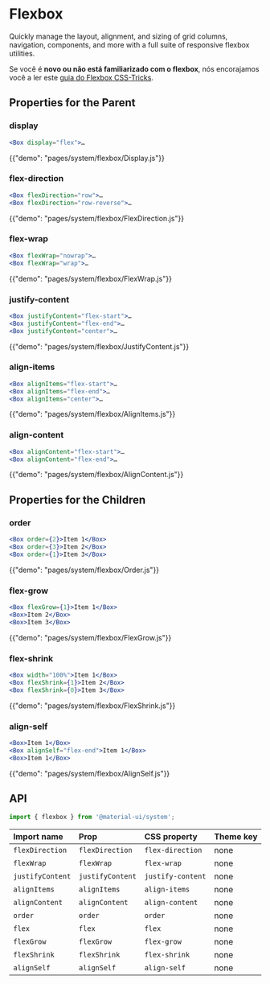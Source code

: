 # Flexbox

<p class="description">Quickly manage the layout, alignment, and sizing of grid columns, navigation, components, and more with a full suite of responsive flexbox utilities.</p>

Se você é **novo ou não está familiarizado com o flexbox**, nós encorajamos você a ler este [guia do Flexbox CSS-Tricks](https://css-tricks.com/snippets/css/a-guide-to-flexbox/).

## Properties for the Parent

### display

```jsx
<Box display="flex">…
```

{{"demo": "pages/system/flexbox/Display.js"}}

### flex-direction

```jsx
<Box flexDirection="row">…
<Box flexDirection="row-reverse">…
```

{{"demo": "pages/system/flexbox/FlexDirection.js"}}

### flex-wrap

```jsx
<Box flexWrap="nowrap">…
<Box flexWrap="wrap">…
```

{{"demo": "pages/system/flexbox/FlexWrap.js"}}

### justify-content

```jsx
<Box justifyContent="flex-start">…
<Box justifyContent="flex-end">…
<Box justifyContent="center">…
```

{{"demo": "pages/system/flexbox/JustifyContent.js"}}

### align-items

```jsx
<Box alignItems="flex-start">…
<Box alignItems="flex-end">…
<Box alignItems="center">…
```

{{"demo": "pages/system/flexbox/AlignItems.js"}}

### align-content

```jsx
<Box alignContent="flex-start">…
<Box alignContent="flex-end">…
```

{{"demo": "pages/system/flexbox/AlignContent.js"}}

## Properties for the Children

### order

```jsx
<Box order={2}>Item 1</Box>
<Box order={3}>Item 2</Box>
<Box order={1}>Item 3</Box>
```

{{"demo": "pages/system/flexbox/Order.js"}}

### flex-grow

```jsx
<Box flexGrow={1}>Item 1</Box>
<Box>Item 2</Box>
<Box>Item 3</Box>
```

{{"demo": "pages/system/flexbox/FlexGrow.js"}}

### flex-shrink

```jsx
<Box width="100%">Item 1</Box>
<Box flexShrink={1}>Item 2</Box>
<Box flexShrink={0}>Item 3</Box>
```

{{"demo": "pages/system/flexbox/FlexShrink.js"}}

### align-self

```jsx
<Box>Item 1</Box>
<Box alignSelf="flex-end">Item 1</Box>
<Box>Item 1</Box>
```

{{"demo": "pages/system/flexbox/AlignSelf.js"}}

## API

```js
import { flexbox } from '@material-ui/system';
```

| Import name      | Prop             | CSS property      | Theme key |
|:---------------- |:---------------- |:----------------- |:--------- |
| `flexDirection`  | `flexDirection`  | `flex-direction`  | none      |
| `flexWrap`       | `flexWrap`       | `flex-wrap`       | none      |
| `justifyContent` | `justifyContent` | `justify-content` | none      |
| `alignItems`     | `alignItems`     | `align-items`     | none      |
| `alignContent`   | `alignContent`   | `align-content`   | none      |
| `order`          | `order`          | `order`           | none      |
| `flex`           | `flex`           | `flex`            | none      |
| `flexGrow`       | `flexGrow`       | `flex-grow`       | none      |
| `flexShrink`     | `flexShrink`     | `flex-shrink`     | none      |
| `alignSelf`      | `alignSelf`      | `align-self`      | none      |